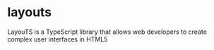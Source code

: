 # layouts
LayouTS is a TypeScript library that allows web developers to create complex user interfaces in HTML5
